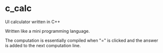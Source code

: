 # c_calc

UI calculator written in C++

Written like a mini programming language.

The computation is essentially compiled when "=" is clicked and the answer is added to the next computation line.
